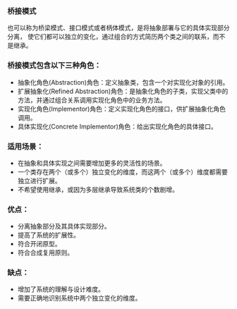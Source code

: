### 桥接模式

也可以称为桥梁模式、接口模式或者柄体模式，是将抽象部署与它的具体实现部分分离， 使它们都可以独立的变化，通过组合的方式简历两个类之间的联系，而不是继承。

### 桥接模式包含以下三种角色：

* 抽象化角色(Abstraction)角色：定义抽象类，包含一个对实现化对象的引用。
* 扩展抽象化(Refined Abstraction)角色：是抽象化角色的子类，实现父类中的方法，并通过组合关系调用实现化角色中的业务方法。
* 实现化角色(Implementor)角色：定义实现化角色的接口，供扩展抽象化角色调用。
* 具体实现化(Concrete Implementor)角色：给出实现化角色的具体接口。

### 适用场景：

* 在抽象和具体实现之间需要增加更多的灵活性的场景。 
* 一个类存在两个（或多个）独立变化的维度，而这两个（或多个）维度都需要独立进行扩展。 
* 不希望使用继承，或因为多层继承导致系统类的个数剧增。

### 优点：

* 分离抽象部分及其具体实现部分。 
* 提高了系统的扩展性。 
* 符合开闭原型。 
* 符合合成复用原则。

### 缺点：

* 增加了系统的理解与设计难度。
* 需要正确地识别系统中两个独立变化的维度。